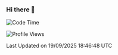 ### Hi there 👋

<!--START_SECTION:waka-->
![Code Time](http://img.shields.io/badge/Code%20Time-1%2C172%20hrs%2026%20mins-blue)

![Profile Views](http://img.shields.io/badge/Profile%20Views-3-blue)


 Last Updated on 19/09/2025 18:46:48 UTC
<!--END_SECTION:waka-->

<!--
**JackeyHua-SJTU/JackeyHua-SJTU** is a ✨ _special_ ✨ repository because its `README.md` (this file) appears on your GitHub profile.

Here are some ideas to get you started:

- 🔭 I’m currently working on ...
- 🌱 I’m currently learning ...
- 👯 I’m looking to collaborate on ...
- 🤔 I’m looking for help with ...
- 💬 Ask me about ...
- 📫 How to reach me: ...
- 😄 Pronouns: ...
- ⚡ Fun fact: ...
-->
